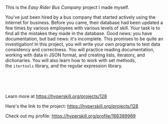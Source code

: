 This is the *Easy Rider Bus Company* project I made myself.


<div><p>You've just been hired by a bus company that started actively using the Internet for business. Before you came, their database had been updated a few times by various employees with various levels of skill. Your task is to find all the mistakes they made in the database. Good news: you have documentation, but bad news: it's incomplete. This promises to be quite an investigation! In this project, you will write your own programs to test data consistency and correctness. You will practice reading documentation, working with data in JSON format, and creating lists, iterators, and dictionaries. You will also learn how to work with set methods, the <code>itertools</code> library, and the regular expression library.</p>

<p> </p></div><br/><br/>Learn more at <a href="https://hyperskill.org/projects/128?utm_source=ide&utm_medium=ide&utm_campaign=ide&utm_content=project-card">https://hyperskill.org/projects/128</a>

Here's the link to the project: https://hyperskill.org/projects/128

Check out my profile: https://hyperskill.org/profile/166389969